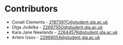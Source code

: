 # Contributors

* Conall Clements - 2197397C@student.gla.ac.uk
* Olga Jodelka - 2266755O@student.gla.ac.uk
* Kara Jane Newlands - 2264457K@student.gla.ac.uk
* Artem Usov - 2296905A@student.gla.ac.uk

